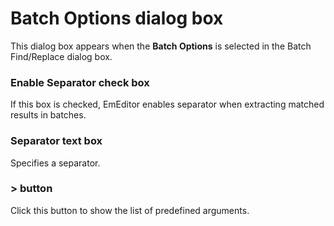 # Batch Options dialog box

This dialog box appears when the
**Batch Options** is selected in the Batch Find/Replace dialog box.

### Enable Separator check box

If this box is checked, EmEditor enables separator when extracting matched results in batches.

### Separator text box

Specifies a separator.

### \> button

Click this button to show the list of predefined arguments.

